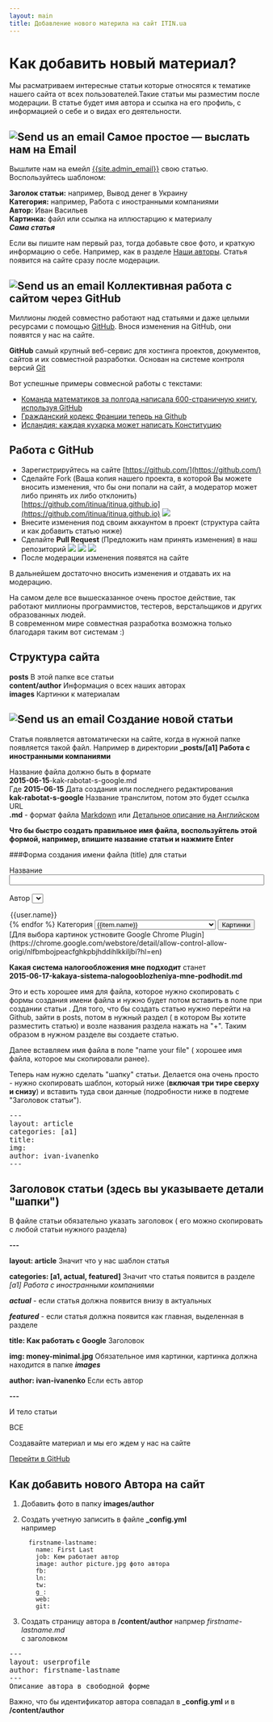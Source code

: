```yaml
---
layout: main
title: Добавление нового материла на сайт ITIN.ua
---
```

# Как добавить новый материал?
Мы расматриваем интересные статьи которые относятся к тематике нашего сайта от всех пользователей.Такие статьи мы разместим после модерации.
В статье будет имя автора и ссылка на его профиль, с информацией о себе и о видах его деятельности.


## ![Send us an email](/images/info/email.png) Самое простое — выслать нам на Email
Вышлите нам на емейл [{{site.admin_email}}](mailto:{{site.admin_email}}) свою статью.
Воспользуйтесь шаблоном:

**Заголок статьи:** например, Вывод денег в Украину  
**Категория:** например, Работа с иностранными компаниями  
**Автор:** Иван Васильев  
**Картинка:** файл или ссылка на иллюстарцию к материалу  
__*Сама статья*__
       
Если вы пишите нам первый раз, тогда добавьте свое фото, и краткую информацию о себе. 
Например, как в разделе [Наши авторы](/content/list/users.html). 
Статья появится на сайте сразу после модерации.

## ![Send us an email](/images/info/octocat-yellow.png) Коллективная работа с сайтом через GitHub
Миллионы людей совместно работают над статьями и даже целыми ресурсами с помощью [GitHub](https://ru.wikipedia.org/wiki/GitHub).
Внося изменения на GitHub, они появятся у нас на сайте.

**GitHub** самый крупный веб-сервис для хостинга проектов, документов, сайтов и их совместной разработки.
Основан на системе контроля версий [Git](https://ru.wikipedia.org/wiki/Git)

Вот успешные примеры совмесной работы с текстами:  
* [Команда математиков за полгода написала 600-страничную книгу, используя GitHub](http://habrahabr.ru/post/184716/)  
* [Гражданский кодекс Франции теперь на Github](http://geektimes.ru/post/248196/)  
* [Исландия: каждая кухарка может написать Конституцию](http://ttolk.ru/?p=14243)  

## Работа с GitHub 

* Зарегистрируйтесь на сайте [https://github.com/](https://github.com/)  
* Сделайте Fork (Ваша  копия нашего проекта, в которой Вы можете вносить изменения, что бы они попали на сайт, а модератор может либо принять их либо отклонить) [https://github.com/itinua/itinua.github.io](https://github.com/itinua/itinua.github.io) 
 ![](/images/git/1.png)
* Внесите изменения под своим аккаунтом в проект (структура сайта и как добавить статью ниже) 
* Сделайте **Pull Request** (Предложить нам принять изменения) в наш репозиторий
![](/images/git/2.png)
![](/images/git/3.png)
![](/images/git/4.png)
* После модерации изменения появятся на сайте

В дальнейшем достаточно вносить изменения и отдавать их на модерацию.

На самом деле все вышесказанное очень простое действие, так работают миллионы программистов, тестеров, верстальщиков и других образованных людей.  
В современном мире совместная разработка возможна только благодаря таким вот системам :) 

## Структура сайта

**posts**  В этой папке все статьи   
**content/author** Информация о всех наших авторах  
**images** Картинки к материалам

## ![Send us an email](/images/info/article.png) Создание новой статьи
Статья появляется автоматически на сайте, когда в нужной папке появляется такой файл.
Например в директории
**_posts/[a1] Работа с иностранными компаниями**

Название файла должно быть в формате  
**2015-06-15**-kak-rabotat-s-google.md  
Где
**2015-06-15** Дата создания или последнего редактирования  
**kak-rabotat-s-google** Название транслитом, потом это будет ссылка URL  
**.md** - формат файла [Markdown](http://webquant.ru/posts/markdown/) или [Детальное описание на Английском](http://daringfireball.net/projects/markdown/syntax)  

**Что бы быстро создать правильное имя файла, воспользуйтель этой формой, например, впишите название статьи и нажмите Enter**

<script >
    var a = {"\u0438":"i","Ё":"YO","й":"i","Й":"I","Ц":"TS","У":"U","К":"K","Е":"E","Н":"N","Г":"G","Ш":"SH","Щ":"SCH","З":"Z","Х":"H","Ъ":"","ё":"yo","ц":"ts","у":"u","к":"k","е":"e","н":"n","г":"g","ш":"sh","щ":"sch","з":"z","х":"h","ъ":"","Ф":"F","Ы":"I","В":"V","А":"a","П":"P","Р":"R","О":"O","Л":"L","Д":"D","Ж":"ZH","Э":"E","ф":"f","ы":"i","в":"v","а":"a","п":"p","р":"r","о":"o","л":"l","д":"d","ж":"zh","э":"e","Я":"Ya","Ч":"CH","С":"S","М":"M","И":"I","Т":"T","Ь":"","Б":"B","Ю":"YU","я":"ya","ч":"ch","с":"s","м":"m","и":"i","т":"t","ь":"","б":"b","ю":"yu"};
раздела
    function transliterate(word){
    return word.split('').map(function (char) {
    return a[char] || char;
    }).join("");
    }
    function onKey(e){
         e = e || window.event;
            if (e.keyCode == 13)
            {
                var orig = document.getElementById('btnSearch').value;
                orig = orig.replace(/[.,:?()!"'№„“Ьь]/g, '');
                document.getElementById('btitle1').innerHTML = orig;
                
                var text = orig.toLowerCase().replace(/^\s+|\s+$/g,'').replace(/ /g, '-');
                var r = transliterate(text).replace(/[^\x00-\x7F]/g, "");
                
                var today = new Date().toISOString().slice(0, 10);
                r = today +"-"+ r + ".md";
                document.getElementById('btnSearch').value = r;
                document.getElementById('btitle3').innerHTML = r;
                document.getElementById('btnSearch').select();
            }
    }
    function onAuthor(v){
    document.getElementById('bauthor').innerHTML=v;
    }
     function onCategory(v){
        document.getElementById('bcategory').innerHTML=v;
    }
    
    function onImg(img){
     document.getElementById('bimg').innerHTML=img.name;
        }
    function loadImg(){
        $.ajax({
            type: "GET",
            url: "https://github.com/itinua/itinua.github.io/tree/master/images"
        }).done(function (data) {
           var container = $('<div/>').html(data);
           var result = [];
            container.find('a.js-directory-link').each(function() {
                if(this.href.match(/.jpg$/)){
                    var image = "https://raw.githubusercontent.com/itinua/itinua.github.io/master/images/"+this.title;
                    var item = "<img style='padding:5px;' src='"+image+"' height='70' name='"+this.title+"' onclick='onImg(this)'/>";
                    result+=item;
                }
    
            });
    
            $("#msgid").html(result);
        });
    }
    
</script>
###Форма создания имени файла (title) для статьи

Название <input type="text" id="btnSearch" size="60" onkeypress="onKey(event);"/><br/><br/>
Автор <select onchange="onAuthor(this.value);">
{% for item in site.authors %}
{% assign user=item[1] %}
  <option value="{{item[0]}}">{{user.name}}</option>
{% endfor %}  
</select>
Категория <select onchange="onCategory(this.value);"style="width: 240px">
{% for item in site.all_categories %}
  <option value="{{item.id}}">{{item.name}}</option>
{% endfor %}  
</select> <input type="button" value="Картинки" onclick="loadImg()" />
[Для выбора картинок устновите Google Chrome Plugin](https://chrome.google.com/webstore/detail/allow-control-allow-origi/nlfbmbojpeacfghkpbjhddihlkkiljbi?hl=en)
<div id="msgid">
</div>

**Какая система налогообложения мне подходит**
станет  
**2015-06-17-kakaya-sistema-nalogooblozheniya-mne-podhodit.md**  

Это и есть хорошее имя для файла, которое нужно скопировать с формы создания имени файла и нужно будет потом вставить в поле при создании статьи . Для того, что бы создать статью нужно перейти на Github, зайти в posts, потом в нужный раздел ( в котором Вы хотите разместить статью) и возле названия раздела нажать на "+". Таким образом в нужном разделе вы создаете статью.

Далее вставляем имя файла в поле "name your file" ( хорошее имя файла, которое мы скопировали ранее).

Теперь нам нужно сделать "шапку" статьи. Делается она очень просто - нужно скопировать шаблон, который ниже (**включая три тире сверху и снизу**) и вставить туда свои данные (подробности ниже в подтеме "Заголовок статьи").

**<font id="btitle3"></font>**
<pre style="white-space: normal;">
---<br/> 
layout: article<br/>  
categories: [<font id="bcategory">a1</font>]<br/>   
title: <font id="btitle1"></font><br/>
img: <font id="bimg"></font><br/>         
author: <font id="bauthor">ivan-ivanenko</font><br/>   
---<br/>  
</pre>

## Заголовок статьи (здесь вы указываете детали "шапки")
В файле статьи обязательно указать заголовок ( его можно скопировать с любой статьи нужного раздела)

**---**  

**layout: article** Значит что у нас шаблон статья  

**categories: [a1, actual, featured]** Значит что статья появится в разделе _[a1] Работа с иностранными компаниями_ 

***actual*** - если статья должна появится внизу в актуальных  

***featured*** - если статья должна появится как главная, выделенная в разделе 

**title: Как работать с Google** Заголовок  

**img: money-minimal.jpg** Обязательное имя картинки, картинка должна находится в папке ***images***  

**author: ivan-ivanenko** Если есть автор 

**---**

И тело статьи
</pre>

ВСЕ

Создавайте материал и мы его ждем у нас на сайте

<a href="https://github.com/itinua/itinua.github.io/tree/master/_posts" target="_blank">Перейти в GitHub</a>

## Как добавить нового Автора на сайт
1) Добавить фото в папку **images/author**  
2) Создать учетную записить в файле **_config.yml**  
например  

         firstname-lastname:
           name: First Last
           job: Кем работает автор
           image: author picture.jpg фото автора
           fb: 
           ln: 
           tw:
           g_:
           web: 
           git: 
3) Создать страницу автора в **/content/author**  напрмер *firstname-lastname.md*  
с заголовком
<pre>
---
layout: userprofile
author: firstname-lastname
---
Описание автора в свободной форме
</pre>

Важно, что бы идентификатор автора совпадал в **_config.yml** и в  **/content/author**
